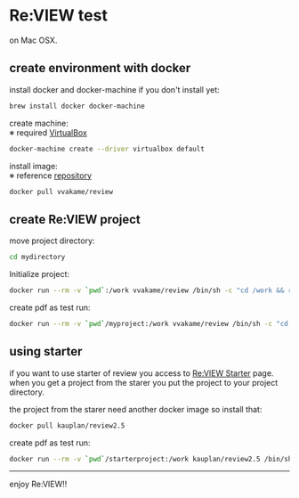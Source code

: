 # Re:VIEW test

on Mac OSX.  

## create environment with docker

install docker and docker-machine if you don't install yet:

```bash
brew install docker docker-machine
```

create machine:  
※ required [VirtualBox](https://www.virtualbox.org/)  

```bash
docker-machine create --driver virtualbox default
```

install image:  
※ reference [repository](https://github.com/vvakame/docker-review)  

```bash
docker pull vvakame/review
```

## create Re:VIEW project

move project directory:

```bash
cd mydirectory
```

Initialize project:

```bash
docker run --rm -v `pwd`:/work vvakame/review /bin/sh -c "cd /work && review-init myproject"
```

create pdf as test run:

```bash
docker run --rm -v `pwd`/myproject:/work vvakame/review /bin/sh -c "cd /work && review-pdfmaker config.yml"
```

## using starter

if you want to use starter of review you access to [Re:VIEW Starter](https://kauplan.org/reviewstarter/) page.  
when you get a project from the starer you put the project to your project directory.  

the project from the starer need another docker image so install that:

```bash
docker pull kauplan/review2.5
```

create pdf as test run:

```bash
docker run --rm -v `pwd`/starterproject:/work kauplan/review2.5 /bin/sh -c "cd /work && review-pdfmaker config.yml"
```

---

enjoy Re:VIEW!!
